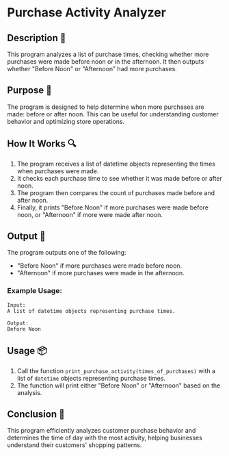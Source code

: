 # Purchase Activity Analyzer

## Description 📝

This program analyzes a list of purchase times, checking whether more purchases were made before noon or in the afternoon.
It then outputs whether "Before Noon" or "Afternoon" had more purchases.

## Purpose 🎯

The program is designed to help determine when more purchases are made: before or after noon.
This can be useful for understanding customer behavior and optimizing store operations.

## How It Works 🔍

1. The program receives a list of datetime objects representing the times when purchases were made.
2. It checks each purchase time to see whether it was made before or after noon.
3. The program then compares the count of purchases made before and after noon.
4. Finally, it prints "Before Noon" if more purchases were made before noon, or "Afternoon" if more were made after noon.

## Output 📜

The program outputs one of the following:

-   "Before Noon" if more purchases were made before noon.
-   "Afternoon" if more purchases were made in the afternoon.

### Example Usage:

```plaintext
Input:
A list of datetime objects representing purchase times.

Output:
Before Noon
```

## Usage 📦

1. Call the function `print_purchase_activity(times_of_purchases)` with a list of `datetime` objects representing purchase times.
2. The function will print either "Before Noon" or "Afternoon" based on the analysis.

## Conclusion 🚀

This program efficiently analyzes customer purchase behavior and determines the time of day with the most activity, helping businesses understand their customers' shopping patterns.
